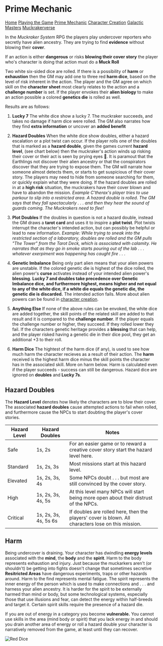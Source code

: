 
# Prime Mechanic
[Home](index.md) [Playing the Game](intro.md) [Prime Mechanic](PrimeMechanic.md) [Character Creation](character.md) [Galactic Masters](gm.md) [Muckrakerverse](muckrakerverse.md)

In the *Muckraker System* RPG the players play undercover reporters who secretly have alien ancestry. They are trying to find **evidence** without blowing their **cover**.

If an action is either **dangerous** or risks **blowing their cover story** the player who's character is doing that action must do a **Muck Roll**

Two white six-sided dice are rolled.  If there is a possibility of **harm** or **exhaustion** then the GM may add one to three red **harm dice**, based on the level of risk inherent in the action.  The player and the GM agree on which skill on the **character sheet** most clearly relates to the action and a **challenge number** is set.  If the player envokes their **alien biology** to make an action possible a colored **genetics die** is rolled as well.

Results are as follows:

1. **Lucky 7** The white dice show a lucky 7.  The muckraker succeeds, and takes no damage if harm dice were rolled.  The GM also narrates how they find **extra information** or uncover an **added benefit**

2. **Hazard Doubles** When the white dice show doubles, either a hazard escalation or a plot twist can occur.  If the player rolls one of the doubles that is marked as a **hazard double**, given the games current **hazard level**, (see chart below) then the muckraker's action winds up risking their cover or their act is seen by prying eyes 👀.  It is paramout that the Earthlings not discover their alien ancestry or that the conspirators discover that they are trying to expose them.  The GM will narrate how someone almost detects them, or starts to get suspicious of their cover story.  The players may need to hide from someone searching for them, or quickly explain what they were doing.  If the hazard doubles are rolled in at a **high risk** situation, the muckrakers have their cover blown and have to abandon the mission. *Example C'therax's player tries to use parkour to slip into a restricted area. A hazard double is rolled. The GM says that they fall spectacularly . . . and then they hear the sound of guards coming.  The Muckrakers need to flee!*

3. **Plot Doubles** If the doubles in question is not a hazard double, instead the GM draws a **tarot card** and uses it to inspire a **plot twist**.  Plot twists interrupt the character's intended action, but can possibly be helpful or lead to new information.  *Example: While trying to sneak into the restricted section of a laboratory, doubles are rolled and the GM pulls "The Tower" from the Tarot Deck, which is associated with calamity.  He narrates that as they go in smoke starts pouring out of the lab . . . whatever exerpiment was happening has caught fire . . .*

4. **Genetic Imbalance** Being only part alien means that your alien powers are unstable.  If the colored genetic die is highest of the dice rolled, the alien power's **curse** activates instead of your intended alien power's **blessing**. **Lucky 7 and doubles take precedence over Genetic Imbalance dice, and furthermore highest, means higher and not equal to any of the white dice, if a white die equals the genetic die, the genetic die is discarded.** The intended action fails.  More about alien powers can be found in [character creation](character.md).

5. **Anything Else** If none of the above rules can be envoked, the white dice are added together, the skill points of the related skill are added to that result and it is compared to the **challenge number**.  If the player equals the challenge number or higher, they succeed.  If they rolled lower they fail.  If the characters genetic heritage provides a **blessing** that can help, and the player risked having a genetic die in their dice pool, they get an additional +3 to their roll.  

6. **Harm Dice**  The hightest of the harm dice (if any), is used to see how much harm the character recieves as a result of their action. The **harm** received is the highest harm dice minus the skill points the character has in the associated skill. More on harm below.  Harm is calculated even if the player succeeds - success can still be dangerous.  Hazard dice are ignored on **doubles** and **Lucky 7s**.  

## Hazard Doubles

The **Hazard Level** denotes how likely the characters are to blow their cover.  The associated **hazard doubles** cause attempted actions to fail when rolled, and furthermore cause the NPCs to start doubting the player's cover stories.  

**Hazard Level** | **Hazard Doubles** | **Notes**
--- | --- | ---
Safe | 1s, 2s | For an easier game or to reward a creative cover story start the hazard level here.
Standard | 1s, 2s, 3s | Most missions start at this hazard level.
Elevated | 1s, 2s, 3s, 4s | Some NPCs doubt . . . but most are still convinced by the cover story.
High | 1s, 2s, 3s, 4s, 5s | At this level many NPCs will start being more open about their distrust of the NPCs.
Critical | 1s, 2s, 3s, 4s, 5s 6s | If doubles are rolled here, then the players' cover is blown.  All characters lose on this mission.

## Harm

Being undercover is draining.  Your character has dwindling **energy levels** associated with the **mind**, the **body** and the **spirit**.  Harm to the body represents exhaustion and injury.  Just because the muckarkers aren't (or shouldn't) be getting into fights doesn't change that sometimes secretive **Resitricted Areas** have dangerous experiments, traps or other hazards around.  Harm to the find represents mental fatigue.  The spirit represents the inner energy of the person which is used to make connections and . . .  and harness your alien ancestry.  It is harder for the spirit to be externally harmed than mind or body, but some technological systems, especially those that use illusions and fear, can detect the energy within half-breeds and target it.  Certain spirit skills require the presence of a hazard die.  

If you are out of energy in a category you become **vulnerable.**  You cannot use skills in the area (mind body or spirit) that you lack energy in and should you drain another area of energy or roll a hazard double your character is narratively removed from the game, at least until they can recover.

![Red Dice](https://martian.earth/Images/redDice.jpg)
